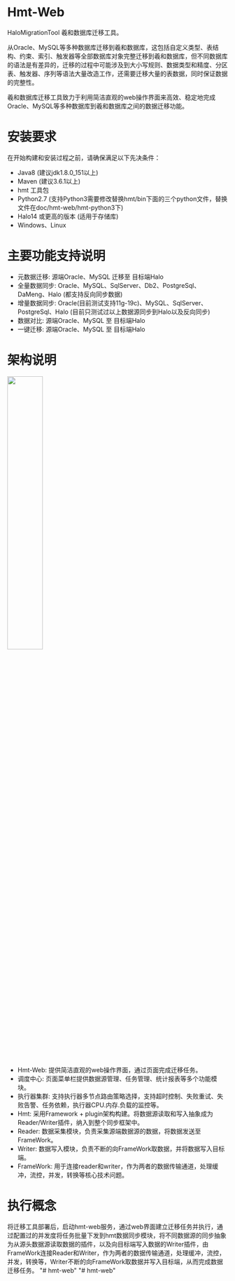 # Hmt-Web

HaloMigrationTool 羲和数据库迁移工具。

从Oracle、MySQL等多种数据库迁移到羲和数据库，这包括自定义类型、表结构、约束、索引、触发器等全部数据库对象完整迁移到羲和数据库，但不同数据库的语法是有差异的，迁移的过程中可能涉及到大小写规则、数据类型和精度、分区表、触发器、序列等语法大量改造工作，还需要迁移大量的表数据，同时保证数据的完整性。

羲和数据库迁移工具致力于利用简洁直观的web操作界面来高效、稳定地完成Oracle、MySQL等多种数据库到羲和数据库之间的数据迁移功能。

# 安装要求

在开始构建和安装过程之前，请确保满足以下先决条件：

- Java8 (建议jdk1.8.0_151以上)
- Maven (建议3.6.1以上) 
- hmt 工具包
- Python2.7 (支持Python3需要修改替换hmt/bin下面的三个python文件，替换文件在doc/hmt-web/hmt-python3下)
- Halo14 或更高的版本 (适用于存储库)
- Windows、Linux

# 主要功能支持说明

- 元数据迁移: 源端Oracle、MySQL 迁移至 目标端Halo
- 全量数据同步: Oracle、MySQL、SqlServer、Db2、PostgreSql、DaMeng、Halo (都支持反向同步数据)
- 增量数据同步: Oracle(目前测试支持11g-19c)、MySQL、SqlServer、PostgreSql、Halo (目前只测试过以上数据源同步到Halo以及反向同步)
- 数据对比: 源端Oracle、MySQL 至 目标端Halo
- 一键迁移: 源端Oracle、MySQL 至 目标端Halo

# 架构说明 
 <img src="https://halo-lwl.oss-cn-hangzhou.aliyuncs.com/hmt-framework.png" style="width: 40%; height: auto;" />

- Hmt-Web: 提供简洁直观的web操作界面，通过页面完成迁移任务。
- 调度中心: 页面菜单栏提供数据源管理、任务管理、统计报表等多个功能模块。
- 执行器集群: 支持执行器多节点路由策略选择，支持超时控制、失败重试、失败告警、任务依赖，执行器CPU.内存.负载的监控等。
- Hmt: 采用Framework + plugin架构构建。将数据源读取和写入抽象成为Reader/Writer插件，纳入到整个同步框架中。
- Reader: 数据采集模块，负责采集源端数据源的数据，将数据发送至FrameWork。
- Writer: 数据写入模块，负责不断的向FrameWork取数据，并将数据写入目标端。
- FrameWork: 用于连接reader和writer，作为两者的数据传输通道，处理缓冲，流控，并发，转换等核心技术问题。

# 执行概念

将迁移工具部署后，启动hmt-web服务，通过web界面建立迁移任务并执行，通过配置过的并发度将任务批量下发到hmt数据同步模块，将不同数据源的同步抽象为从源头数据源读取数据的插件，以及向目标端写入数据的Writer插件，由FrameWork连接Reader和Writer，作为两者的数据传输通道，处理缓冲，流控，并发，转换等，Writer不断的向FrameWork取数据并写入目标端，从而完成数据迁移任务。
"# hmt-web" 
"# hmt-web" 
